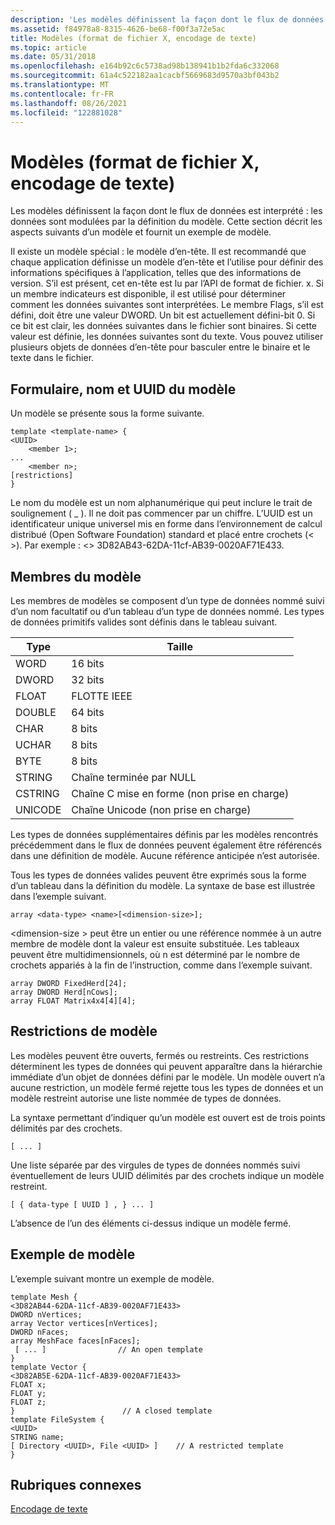```yaml
---
description: 'Les modèles définissent la façon dont le flux de données est interprété : les données sont modulées par la définition du modèle. Cette section décrit les aspects suivants d’un modèle et fournit un exemple de modèle.'
ms.assetid: f84978a8-8315-4626-be68-f00f3a72e5ac
title: Modèles (format de fichier X, encodage de texte)
ms.topic: article
ms.date: 05/31/2018
ms.openlocfilehash: e164b92c6c5738ad98b138941b1b2fda6c332068
ms.sourcegitcommit: 61a4c522182aa1cacbf5669683d9570a3bf043b2
ms.translationtype: MT
ms.contentlocale: fr-FR
ms.lasthandoff: 08/26/2021
ms.locfileid: "122881028"
---
```

# <a name="templates-x-file-format-text-encoding"></a>Modèles (format de fichier X, encodage de texte)

Les modèles définissent la façon dont le flux de données est interprété : les données sont modulées par la définition du modèle. Cette section décrit les aspects suivants d’un modèle et fournit un exemple de modèle.

Il existe un modèle spécial : le modèle d’en-tête. Il est recommandé que chaque application définisse un modèle d’en-tête et l’utilise pour définir des informations spécifiques à l’application, telles que des informations de version. S’il est présent, cet en-tête est lu par l’API de format de fichier. x. Si un membre indicateurs est disponible, il est utilisé pour déterminer comment les données suivantes sont interprétées. Le membre Flags, s’il est défini, doit être une valeur DWORD. Un bit est actuellement défini-bit 0. Si ce bit est clair, les données suivantes dans le fichier sont binaires. Si cette valeur est définie, les données suivantes sont du texte. Vous pouvez utiliser plusieurs objets de données d’en-tête pour basculer entre le binaire et le texte dans le fichier.

## <a name="template-form-name-and-uuid"></a>Formulaire, nom et UUID du modèle

Un modèle se présente sous la forme suivante.


```
template <template-name> {
<UUID>
    <member 1>;
...
    <member n>;
[restrictions]
}
```



Le nom du modèle est un nom alphanumérique qui peut inclure le trait de soulignement ( \_ ). Il ne doit pas commencer par un chiffre. L’UUID est un identificateur unique universel mis en forme dans l’environnement de calcul distribué (Open Software Foundation) standard et placé entre crochets (< >). Par exemple : <> 3D82AB43-62DA-11cf-AB39-0020AF71E433.

## <a name="template-members"></a>Membres du modèle

Les membres de modèles se composent d’un type de données nommé suivi d’un nom facultatif ou d’un tableau d’un type de données nommé. Les types de données primitifs valides sont définis dans le tableau suivant.



| Type    | Taille                               |
|---------|------------------------------------|
| WORD    | 16 bits                            |
| DWORD   | 32 bits                            |
| FLOAT   | FLOTTE IEEE                         |
| DOUBLE  | 64 bits                            |
| CHAR    | 8 bits                             |
| UCHAR   | 8 bits                             |
| BYTE    | 8 bits                             |
| STRING  | Chaîne terminée par NULL             |
| CSTRING | Chaîne C mise en forme (non prise en charge) |
| UNICODE | Chaîne Unicode (non prise en charge)     |



 

Les types de données supplémentaires définis par les modèles rencontrés précédemment dans le flux de données peuvent également être référencés dans une définition de modèle. Aucune référence anticipée n’est autorisée.

Tous les types de données valides peuvent être exprimés sous la forme d’un tableau dans la définition du modèle. La syntaxe de base est illustrée dans l’exemple suivant.


```
array <data-type> <name>[<dimension-size>];
```



&lt;dimension-size &gt; peut être un entier ou une référence nommée à un autre membre de modèle dont la valeur est ensuite substituée. Les tableaux peuvent être multidimensionnels, où n est déterminé par le nombre de crochets appariés à la fin de l’instruction, comme dans l’exemple suivant.


```
array DWORD FixedHerd[24];
array DWORD Herd[nCows];
array FLOAT Matrix4x4[4][4];
```



## <a name="template-restrictions"></a>Restrictions de modèle

Les modèles peuvent être ouverts, fermés ou restreints. Ces restrictions déterminent les types de données qui peuvent apparaître dans la hiérarchie immédiate d’un objet de données défini par le modèle. Un modèle ouvert n’a aucune restriction, un modèle fermé rejette tous les types de données et un modèle restreint autorise une liste nommée de types de données.

La syntaxe permettant d’indiquer qu’un modèle est ouvert est de trois points délimités par des crochets.


```
[ ... ]
```



Une liste séparée par des virgules de types de données nommés suivi éventuellement de leurs UUID délimités par des crochets indique un modèle restreint.


```
[ { data-type [ UUID ] , } ... ]
```



L’absence de l’un des éléments ci-dessus indique un modèle fermé.

## <a name="template-example"></a>Exemple de modèle

L’exemple suivant montre un exemple de modèle.


```
template Mesh {
<3D82AB44-62DA-11cf-AB39-0020AF71E433>
DWORD nVertices;
array Vector vertices[nVertices];
DWORD nFaces;
array MeshFace faces[nFaces];
 [ ... ]                // An open template
}
template Vector {
<3D82AB5E-62DA-11cf-AB39-0020AF71E433>
FLOAT x;
FLOAT y;
FLOAT z;
}                        // A closed template
template FileSystem {
<UUID>
STRING name;
[ Directory <UUID>, File <UUID> ]    // A restricted template
}
```



## <a name="related-topics"></a>Rubriques connexes

<dl> <dt>

[Encodage de texte](text-encoding.md)
</dt> </dl>

 

 



